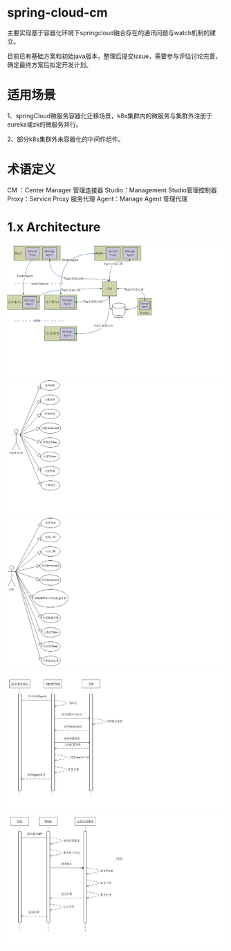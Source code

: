# spring-cloud-cm
主要实现基于容器化环境下springcloud融合存在的通讯问题与watch机制的建立。

目前已有基础方案和初始java版本，整理后提交issue，需要参与评估讨论完善，确定最终方案后拟定开发计划。

# 适用场景
1、springCloud微服务容器化迁移场景，k8s集群内的微服务与集群外注册于eureka或zk的微服务并行。

2、部分k8s集群外未容器化的中间件组件。

# 术语定义
CM ：Center Manager 管理连接器
Studio：Management Studio管理控制器
Proxy：Service Proxy 服务代理
Agent：Manage Agent 管理代理




# 1.x Architecture
![image](https://github.com/SpringCloud/spring-cloud-cm/blob/master/page-resources/img/architecture.png)
![image](https://github.com/SpringCloud/spring-cloud-cm/blob/master/page-resources/img/agent-base.png)
![image](https://github.com/SpringCloud/spring-cloud-cm/blob/master/page-resources/img/cm-base.png)
![image](https://github.com/SpringCloud/spring-cloud-cm/blob/master/page-resources/img/agent-uml.png)
![image](https://github.com/SpringCloud/spring-cloud-cm/blob/master/page-resources/img/app-uml.png)

